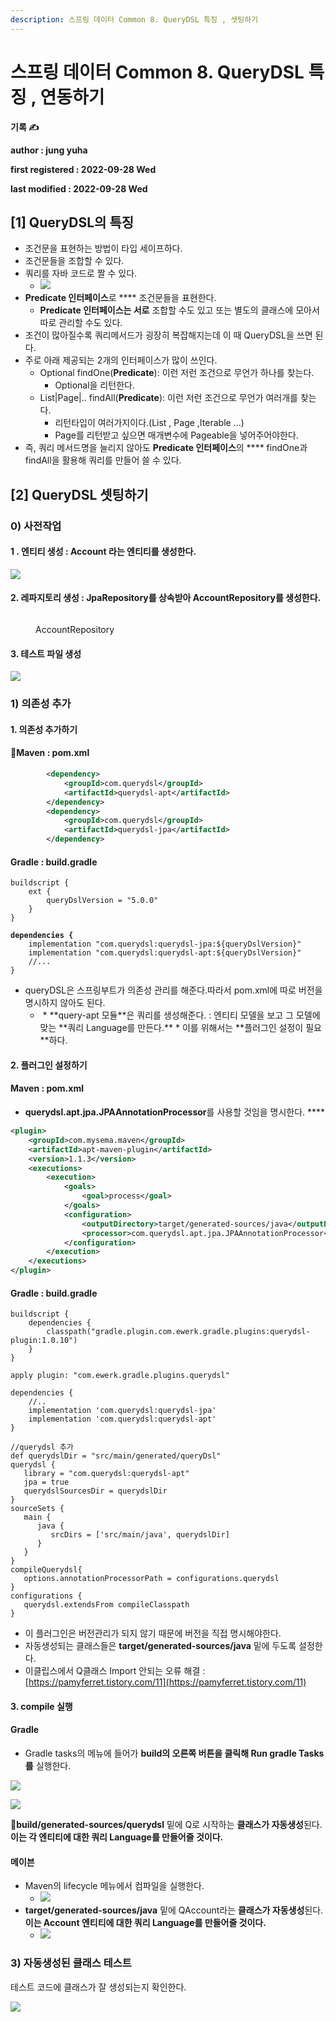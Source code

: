 ```yaml
---
description: 스프링 데이터 Common 8. QueryDSL 특징 , 셋팅하기
---
```


# 스프링 데이터 Common 8. QueryDSL 특징 , 연동하기

**기록 ✍️**

**author : jung yuha**

**first registered : 2022-09-28 Wed**

**last modified : 2022-09-28 Wed**

## \[1] QueryDSL의 특징 &#x20;

* 조건문을 표현하는 방법이 타입 세이프하다.
* 조건문들을 조합할 수 있다.
* 쿼리를 자바 코드로 짤 수 있다.
  * ![](<../.gitbook/assets/image (32) (1).png>)
* **Predicate 인터페이스**로 **** 조건문들을 표현한다.
  * **Predicate 인터페이스는 서로** 조합할 수도 있고 또는 별도의 클래스에 모아서 따로 관리할 수도 있다.
* 조건이 많아질수록 쿼리메서드가 굉장히 복잡해지는데 이 때 QueryDSL을 쓰면 된다.
* 주로 아래 제공되는 2개의 인터페이스가 많이 쓰인다.
  * Optional findOne(**Predicate**): 이런 저런 조건으로 무언가 하나를 찾는다.
    * Optional을 리턴한다.
  * List|Page|.. findAll(**Predicate**): 이런 저런 조건으로 무언가 여러개를 찾는다.
    * 리턴타입이 여러가지이다.(List , Page ,Iterable ...)&#x20;
    * Page를 리턴받고 싶으면 매개변수에 Pageable을 넣어주어야한다.
* 즉, 쿼리 메서드명을 늘리지 않아도 **Predicate 인터페이스**의 **** findOne과 findAll을 활용해 쿼리를 만들어 쓸 수 있다.

## \[2] QueryDSL 셋팅하기

### 0) 사전작업

#### 1 . 엔티티 생성 : Account 라는 엔티티를 생성한다.

![](<../.gitbook/assets/image (19) (3).png>)

#### 2. 레파지토리 생성 : JpaRepository를 상속받아 AccountRepository를 생성한다.

<figure><img src="../.gitbook/assets/image (9) (1).png" alt=""><figcaption><p> AccountRepository</p></figcaption></figure>

#### 3. 테스트 파일 생성

![](<../.gitbook/assets/image (23) (2) (1).png>)

### 1) 의존성 추가

#### 1. 의존성 추가하기

#### Maven : pom.xml

```xml
        <dependency>
            <groupId>com.querydsl</groupId>
            <artifactId>querydsl-apt</artifactId>
        </dependency>
        <dependency>
            <groupId>com.querydsl</groupId>
            <artifactId>querydsl-jpa</artifactId>
        </dependency>
```

#### Gradle : build.gradle

<pre class="language-properties"><code class="lang-properties">buildscript {
    ext {
        queryDslVersion = "5.0.0"
    }
}

<strong>dependencies {
</strong>    implementation "com.querydsl:querydsl-jpa:${queryDslVersion}"
    implementation "com.querydsl:querydsl-apt:${queryDslVersion}"
    //...
}</code></pre>

* queryDSL은 스프링부트가 의존성 관리를 해준다.따라서 pom.xml에 따로 버전을 명시하지 않아도 된다.
  * <img src="../.gitbook/assets/image (30) (1).png" alt="" data-size="original">
    * **query-apt 모듈**은 쿼리를 생성해준다. :  엔티티 모델을 보고 그 모델에 맞는 **쿼리 Language를 만든다.**
      * 이를 위해서는 **플러그인 설정이 필요**하다.&#x20;

#### 2. 플러그인 설정하기

#### Maven : pom.xml

* **querydsl.apt.jpa.JPAAnnotationProcessor**를 사용할 것임을 명시한다. ****&#x20;

```xml
<plugin>
    <groupId>com.mysema.maven</groupId>
    <artifactId>apt-maven-plugin</artifactId>
    <version>1.1.3</version>
    <executions>
        <execution>
            <goals>
                <goal>process</goal>
            </goals>
            <configuration>
                <outputDirectory>target/generated-sources/java</outputDirectory>
                <processor>com.querydsl.apt.jpa.JPAAnnotationProcessor</processor>
            </configuration>
        </execution>
    </executions>
</plugin>
```

#### Gradle : build.gradle

```properties
buildscript {
	dependencies {
		classpath("gradle.plugin.com.ewerk.gradle.plugins:querydsl-plugin:1.0.10")
	}
}

apply plugin: "com.ewerk.gradle.plugins.querydsl"

dependencies {
	//..
	implementation 'com.querydsl:querydsl-jpa'
	implementation 'com.querydsl:querydsl-apt'
}

//querydsl 추가
def querydslDir = "src/main/generated/queryDsl"
querydsl {
   library = "com.querydsl:querydsl-apt"
   jpa = true
   querydslSourcesDir = querydslDir
}
sourceSets {
   main {
      java {
         srcDirs = ['src/main/java', querydslDir]
      }
   }
}
compileQuerydsl{
   options.annotationProcessorPath = configurations.querydsl
}
configurations {
   querydsl.extendsFrom compileClasspath
}
```

* 이 플러그인은 버전관리가 되지 않기 때문에 버전을 직접 명시해야한다.
* 자동생성되는 클래스들은 **target/generated-sources/java** 밑에 두도록 설정한다.
* 이클립스에서 Q클래스 Import 안되는 오류 해결 : [https://pamyferret.tistory.com/11](https://pamyferret.tistory.com/11)

#### 3. compile 실행

#### Gradle

* Gradle tasks의 메뉴에 들어가 **build의 오른쪽 버튼을 클릭해 Run gradle Tasks를** 실행한다.

![](<../.gitbook/assets/image (20) (2).png>)

![](<../.gitbook/assets/image (2) (3).png>)

**build/generated-sources/querydsl** 밑에 Q로 시작하는 **클래스가 자동생성**된다.\
**이는 각 엔티티에 대한 쿼리 Language를 만들어줄 것이다.**

#### 메이븐

* Maven의 lifecycle 메뉴에서 컴파일을 실행한다.
  * ![](<../.gitbook/assets/image (6) (2).png>)
* **target/generated-sources/java** 밑에 QAccount라는 **클래스가 자동생성**된다.\
  **이는 Account 엔티티에 대한 쿼리 Language를 만들어줄 것이다.**
  * ![](<../.gitbook/assets/image (11) (1).png>)

### 3) 자동생성된 클래스 테스트

테스트 코드에 클래스가 잘 생성되는지 확인한다.

![](<../.gitbook/assets/image (8) (2) (2).png>)

